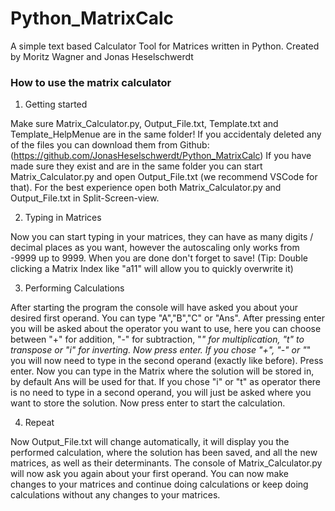 # Python_MatrixCalc
A simple text based Calculator Tool for Matrices written in Python. Created by Moritz Wagner and Jonas Heselschwerdt 

### How to use the matrix calculator ###

1. Getting started

Make sure Matrix_Calculator.py, Output_File.txt, Template.txt and Template_HelpMenue are in the same folder!
If you accidentaly deleted any of the files you can download them from Github: (https://github.com/JonasHeselschwerdt/Python_MatrixCalc)
If you have made sure they exist and are in the same folder you can start Matrix_Calculator.py and open
Output_File.txt (we recommend VSCode for that). For the best experience open both Matrix_Calculator.py and Output_File.txt
in Split-Screen-view.

2. Typing in Matrices

Now you can start typing in your matrices, they can have as many digits / decimal places as you want,
however the autoscaling only works from -9999 up to 9999. When you are done don't forget to save! (Tip: Double clicking a 
Matrix Index like "a11" will allow you to quickly overwrite it)

3. Performing Calculations

After starting the program the console will have asked you about your desired first operand.
You can type "A","B","C" or "Ans". After pressing enter you will be asked about the operator you want to
use, here you can choose between "+" for addition, "-" for subtraction, "*" for multiplication, "t" to transpose
or "i" for inverting. Now press enter. If you chose "+", "-" or "*" you will now need to type in the second operand
(exactly like before). Press enter. Now you can type in the Matrix where the solution will be stored in, by default Ans will
be used for that. If you chose "i" or "t" as operator there is no need to type in a second operand, you will just be 
asked where you want to store the solution. Now press enter to start the calculation.

4. Repeat

Now Output_File.txt will change automatically, it will display you the performed calculation, where
the solution has been saved, and all the new matrices, as well as their determinants.
The console of Matrix_Calculator.py will now ask you again about your first operand. You can now make changes 
to your matrices and continue doing calculations or keep doing calculations without any changes to your matrices.